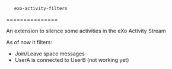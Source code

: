        exo-activity-filters
===============

An extension to silence some activities in the eXo Activity Stream

As of now it filters:

- Join/Leave space messages
- UserA is connected to UserB (not working yet)